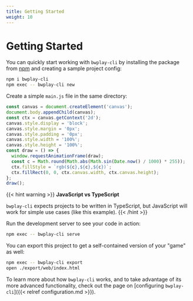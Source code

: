 ```yaml
---
title: Getting Started
weight: 10
---
```


# Getting Started

You can quickly start working with `bwplay-cli` by installing the package from [npm](https://www.npmjs.com/package/bwplay-cli) and creating a sample project config:

```bash
npm i bwplay-cli
npm exec -- bwplay-cli new
```

Create a simple `main.js` file in the same directory:

```javascript
const canvas = document.createElement('canvas');
document.body.appendChild(canvas);
const ctx = canvas.getContext('2d');
canvas.style.display = 'block';
canvas.style.margin = '0px';
canvas.style.padding = '0px';
canvas.style.width = '100%';
canvas.style.height = '100%';
const draw = () => {
  window.requestAnimationFrame(draw);
  const c = Math.round(Math.abs(Math.sin(Date.now() / 1000) * 255));
  ctx.fillStyle = `rgb(${c},${c},${c})`;
  ctx.fillRect(0, 0, ctx.canvas.width, ctx.canvas.height);
};
draw();
```

{{< hint warning >}}
**JavaScript vs TypeScript**

`bwplay-cli` expects projects to be written in TypeScript, but JavaScript will work for simple use cases (like this example).
{{< /hint >}}

Run the development server to see your code in action:

```bash
npm exec -- bwplay-cli serve
```

You can export this project to get a self-contained version of your "game" as well:

```bash
npm exec -- bwplay-cli export
open ./export/web/index.html
```

To learn more about how `bwplay-cli` works, and to take advantage of its more advanced functionality, check out the page on [configuring `bwplay-cli`]({{< relref configuration.md >}}).
